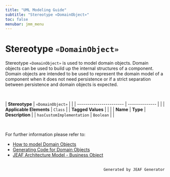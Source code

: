 ```yaml
---
title: "UML Modeling Guide"
subtitle: "Stereotype «DomainObject»"
toc: false
menubar: jmm_menu
---
```


# Stereotype `«DomainObject»`
Stereotype `«DomainObject»` is used to model domain objects. Domain objects can be used to build up the internal structures of a component. Domain objects are intended to be used to represent the domain model of a component when it does not need persistence or if a strict separation between persistence and domain objects is expected.

<br>

| **Stereotype**          | `«DomainObject»` | |
| ----------------------- | -------------- | |
| **Applicable Elements** | `Class`        |
| **Tagged Values**       |                       |                                                                                                                                                                                                          |
| **Name**                | **Type**              | **Description**                                                                                                                                                                                          |
| `hasCustomImplementation`   | `Boolean` |  |

<br>

For further information please refer to:
- [How to model Domain Objects](/uml-modeling-guide/how-tos/how-to-model-domain-objects)
- [Generating Code for Domain Objects](/developer-guide/code-for-domain-objects)
- [JEAF Architecture Model - Business Object](https://anaptecs.atlassian.net/wiki/spaces/JEAF/pages/515276970/JEAF+Architecture+Model#Business-Object)


<br>

<div style="text-align: right"><code>Generated by JEAF Generator</code></div>

    